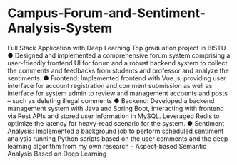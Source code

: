 # Campus-Forum-and-Sentiment-Analysis-System
Full Stack Application with Deep Learning
Top graduation project in BISTU		                                                                                                           
●	Designed and implemented a comprehensive forum system comprising a user-friendly frontend UI for forum and a robust backend system to collect the comments and feedbacks from students and professor and analyze the sentiments.
●	Frontend: Implemented frontend with Vue.js, providing user interface for account registration and comment submission as well as interface for system admin to review and management accounts and posts – such as deleting illegal comments
●	Backend: Developed a backend management system with Java and Spring Boot, interacting with frontend via Rest APIs and stored user information in MySQL. Leveraged Redis to optimize the latency for heavy-read scenario for the system.
●	Sentiment Analysis: Implemented a background job to perform scheduled sentiment analysis running Python scripts based on the user comments and the deep learning algorithm from my own research – Aspect-based Semantic Analysis Based on Deep Learning

